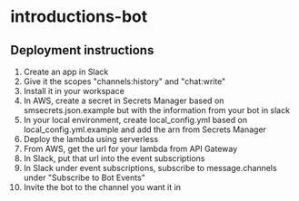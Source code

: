 # introductions-bot

## Deployment instructions
1. Create an app in Slack
2. Give it the scopes "channels:history" and "chat:write"
3. Install it in your workspace
4. In AWS, create a secret in Secrets Manager based on smsecrets.json.example but with the information from your bot in slack
5. In your local environment, create local_config.yml based on local_config.yml.example and add the arn from Secrets Manager
6. Deploy the lambda using serverless
7. From AWS, get the url for your lambda from API Gateway
8. In Slack, put that url into the event subscriptions
9. In Slack under event subscriptions, subscribe to message.channels under "Subscribe to Bot Events"
10. Invite the bot to the channel you want it in
